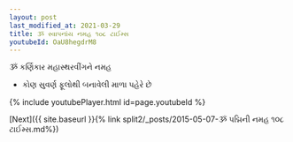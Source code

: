 ```yaml
---
layout: post
last_modified_at: 2021-03-29
title: ૐ સ્વાપનાંય નમહ ૧૦૮ ટાઈમ્સ
youtubeId: OaU8hegdrM8
---
```

 
 
 ૐ કર્ણિકાર મહાસ્થરવીંગને નમહ  
 
 -  કોણ સુવર્ણ ફૂલોથી બનાવેલી માળા પહેરે છે 
 
  
 
  
 
 
 
 
 
 


{% include youtubePlayer.html id=page.youtubeId %}
 
[Next]({{ site.baseurl }}{% link  split2/_posts/2015-05-07-ૐ પદ્મિની નમહ ૧૦૮ ટાઈમ્સ.md%})
 
